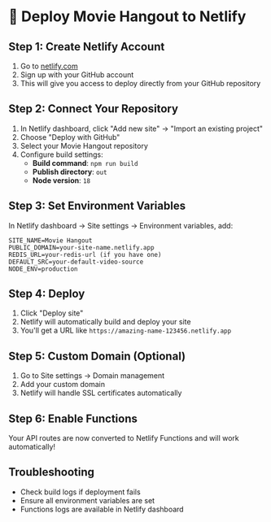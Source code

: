 # 🚀 Deploy Movie Hangout to Netlify

## Step 1: Create Netlify Account
1. Go to [netlify.com](https://netlify.com)
2. Sign up with your GitHub account
3. This will give you access to deploy directly from your GitHub repository

## Step 2: Connect Your Repository
1. In Netlify dashboard, click "Add new site" → "Import an existing project"
2. Choose "Deploy with GitHub"
3. Select your Movie Hangout repository
4. Configure build settings:
   - **Build command**: `npm run build`
   - **Publish directory**: `out`
   - **Node version**: `18`

## Step 3: Set Environment Variables
In Netlify dashboard → Site settings → Environment variables, add:
```
SITE_NAME=Movie Hangout
PUBLIC_DOMAIN=your-site-name.netlify.app
REDIS_URL=your-redis-url (if you have one)
DEFAULT_SRC=your-default-video-source
NODE_ENV=production
```

## Step 4: Deploy
1. Click "Deploy site"
2. Netlify will automatically build and deploy your site
3. You'll get a URL like `https://amazing-name-123456.netlify.app`

## Step 5: Custom Domain (Optional)
1. Go to Site settings → Domain management
2. Add your custom domain
3. Netlify will handle SSL certificates automatically

## Step 6: Enable Functions
Your API routes are now converted to Netlify Functions and will work automatically!

## Troubleshooting
- Check build logs if deployment fails
- Ensure all environment variables are set
- Functions logs are available in Netlify dashboard

